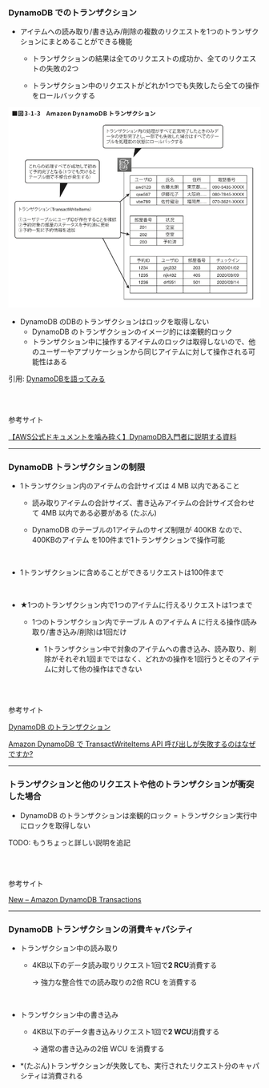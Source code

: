 ### DynamoDB でのトランザクション

- アイテムへの読み取り/書き込み/削除の複数のリクエストを1つのトランザクションにまとめることができる機能
    - トランザクションの結果は全てのリクエストの成功か、全てのリクエストの失敗の2つ

    - トランザクション中のリクエストがどれか1つでも失敗したら全ての操作をロールバックする

<img src="./img/DynamoDB-Transaction_1.png" />

<br>

- DynamoDB のDBのトランザクションはロックを取得しない
    - DynamoDB のトランザクションのイメージ的には楽観的ロック
    - トランザクション中に操作するアイテムのロックは取得しないので、他のユーザーやアプリケーションから同じアイテムに対して操作される可能性はある

引用: [DynamoDBを語ってみる](https://tech.nri-net.com/entry/talk_about_dynamodb)

<br>
<br>

参考サイト

[【AWS公式ドキュメントを噛み砕く】DynamoDB入門者に説明する資料](https://qiita.com/hamachi4708/items/9f11cff0afc1d31586c7#dynamodb-transactions)

---

### DynamoDB トランザクションの制限

- 1トランザクション内のアイテムの合計サイズは 4 MB 以内であること

    - 読み取りアイテムの合計サイズ、書き込みアイテムの合計サイズ合わせて 4MB 以内である必要がある (たぶん)

    - DynamoDB のテーブルの1アイテムのサイズ制限が 400KB なので、400KBのアイテム を100件まで1トランザクションで操作可能

<br>

- 1トランザクションに含めることができるリクエストは100件まで

<br>

- ★1つのトランザクション内で1つのアイテムに行えるリクエストは1つまで

    - 1つのトランザクション内でテーブル A のアイテム A に行える操作(読み取り/書き込み/削除)は1回だけ

        - 1トランザクション中で対象のアイテムへの書き込み、読み取り、削除がそれぞれ1回までではなく、どれかの操作を1回行うとそのアイテムに対して他の操作はできない

<br>
<br>

参考サイト

[DynamoDB のトランザクション](https://docs.aws.amazon.com/ja_jp/amazondynamodb/latest/developerguide/ServiceQuotas.html#limits-dynamodb-transactions)

[Amazon DynamoDB で TransactWriteItems API 呼び出しが失敗するのはなぜですか?](https://repost.aws/ja/knowledge-center/dynamodb-transactwriteitems#)

---

### トランザクションと他のリクエストや他のトランザクションが衝突した場合

- DynamoDB のトランザクションは楽観的ロック = トランザクション実行中にロックを取得しない 

TODO: もうちょっと詳しい説明を追記

<br>
<br>

参考サイト

[New – Amazon DynamoDB Transactions]()

---

### DynamoDB トランザクションの消費キャパシティ

- トランザクション中の読み取り

    - 4KB以下のデータ読み取りリクエスト1回で**2 RCU**消費する

        → 強力な整合性での読み取りの2倍 RCU を消費する
    
<br>

- トランザクション中の書き込み

    - 4KB以下のデータ書き込みリクエスト1回で**2 WCU**消費する
     
        → 通常の書き込みの2倍 WCU を消費する

- *(たぶん)トランザクションが失敗しても、実行されたリクエスト分のキャパシティは消費される